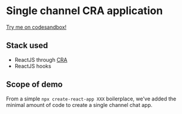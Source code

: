 # Single channel CRA application

[Try me on codesandbox!](https://codesandbox.io/s/github/AmityCo/Amity-Social-Cloud-SDK-Web-Sample-App/tree/main/single-channel-CRA-app)

## Stack used

- ReactJS through [CRA](https://reactjs.org/docs/create-a-new-react-app.html)
- ReactJS hooks
## Scope of demo

From a simple `npx create-react-app XXX` boilerplace, we've added the minimal amount of code to create a single channel chat app.
